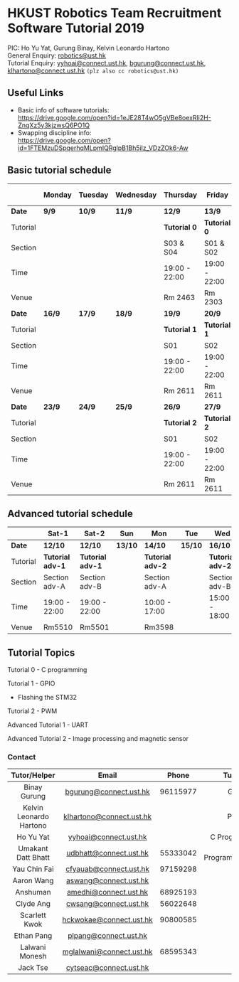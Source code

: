 # HKUST Robotics Team Recruitment Software Tutorial 2019

PIC: Ho Yu Yat, Gurung Binay, Kelvin Leonardo Hartono<br>
General Enquiry: robotics@ust.hk<br>
Tutorial Enquiry: yyhoai@connect.ust.hk, bgurung@connect.ust.hk, klhartono@connect.ust.hk ```(plz also cc robotics@ust.hk)```<br>

## Useful Links

- Basic info of software tutorials:  
https://drive.google.com/open?id=1eJE28T4wO5gVBe8oexRli2H-ZnqXz5y3kjzwsQ6PO1Q
- Swapping discipline info:  
https://drive.google.com/open?id=1FTEMzuDSpqerhqMLpmIQRglpB1Bh5ilz_VDzZOk6-Aw

## Basic tutorial schedule

| | Monday | Tuesday | Wednesday | Thursday | Friday| Saturday-1|Saturday-2| Saturday-3
|-----|---|---|---|---|---|---|---|---|
|**Date**| **9/9**|**10/9**|**11/9**|**12/9**|**13/9**|**14/9**|**14/9**|**14/9**|
|Tutorial| | | | **Tutorial 0** |**Tutorial 0** | | |
|Section| | | | S03 & S04 | S01 & S02 | |
|Time| | | | 19:00 - 22:00|19:00 - 22:00| |
|Venue| | | | Rm 2463 | Rm 2303 | |
|**Date**| **16/9** |**17/9**|**18/9**|**19/9**|**20/9**|**21/9**|**21/9**|
|Tutorial|| | |**Tutorial 1**|**Tutorial 1**|**Tutorial 1**|**Tutorial 1**|
|Section| | | | S01 | S02 | S03 | S04 |
|Time|| | | 19:00 - 22:00|19:00 - 22:00|10:00 - 13:00| 15:00 - 18:00|
|Venue| | | | Rm 2611 | Rm 2611 | Rm 1511 | Rm 1511 |
|**Date**|**23/9**|**24/9**|**25/9**|**26/9**|**27/9**|**28/9**|**29/9**|
|Tutorial| | | |**Tutorial 2**|**Tutorial 2**| **Tutorial 2**|**Tutorial 2**|
|Section| | | | S01 | S02 | S03 | S04 |
|Time | | | |19:00 - 22:00|19:00 - 22:00|10:00 - 13:00| 15:00 - 18:00|
|Venue| | | | Rm 2611 | Rm 2611 | Rm 5560 | Rm 5560 |

## Advanced tutorial schedule

|          | Sat-1        | Sat-2        | Sun        | Mon       | Tue        | Wed      | Thur      |Fri|
| -------- | ---------- | ---------- | ---------- | ---------- | ---------- | ---------- | ---------- |---|
| **Date**     | **12/10** | **12/10** | **13/10** | **14/10** | **15/10** | **16/10** | **17/10** | **18/10**|
| Tutorial | **Tutorial adv-1**  | **Tutorial adv-1** | | **Tutorial adv-2**||**Tutorial adv-2** |||
| Section  | Section adv-A  | Section adv-B  || Section adv-A  || Section adv-B |||
| Time     | 19:00 - 22:00 | 19:00 - 22:00  | | 10:00 - 17:00  || 15:00 - 18:00  |||
| Venue    | Rm5510 | Rm5501 |  | Rm3598 |         | | ||

## Tutorial Topics

Tutorial 0 - C programming

Tutorial 1 - GPIO
 - Flashing the STM32

Tutorial 2 - PWM

Advanced Tutorial 1 - UART

Advanced Tutorial 2 - Image processing and magnetic sensor

### Contact
| Tutor/Helper | Email | Phone | Tutorial |
| :---: | :---: | :---: | :---: |
| Binay Gurung | bgurung@connect.ust.hk | 96115977| GPIO |
| Kelvin Leonardo Hartono | klhartono@connect.ust.hk | | PWM |
| Ho Yu Yat | yyhoai@connect.ust.hk | | C Programming |
| Umakant Datt Bhatt | udbhatt@connect.ust.hk | 55333042 | C Programming/GPIO |
| Yau Chin Fai | cfyauab@connect.ust.hk | 97159298 | |
| Aaron Wang | aswang@connect.ust.hk | | |
| Anshuman | amedhi@connect.ust.hk | 68925193 | |
| Clyde Ang | cwsang@connect.ust.hk | 56022648 | |
| Scarlett Kwok | hckwokae@connect.ust.hk | 90800585 | |
| Ethan Pang | plpang@connect.ust.hk | | |
| Lalwani Monesh | mglalwani@connect.ust.hk | 68595343 | |
| Jack Tse | cytseac@connect.ust.hk | | |

